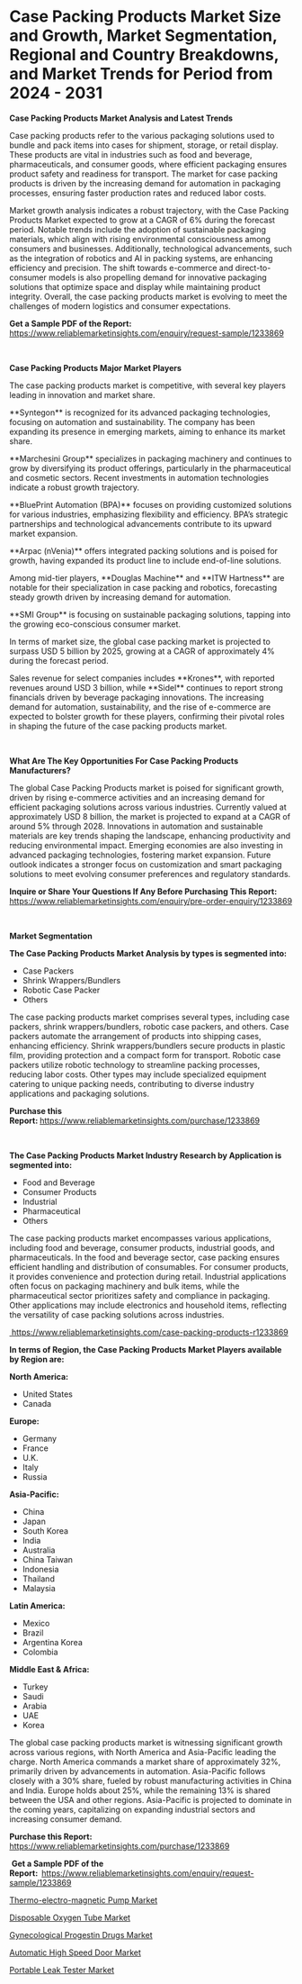 <p><h1>Case Packing Products Market Size and Growth, Market Segmentation, Regional and Country Breakdowns, and Market Trends for Period from 2024 -  2031</h1></p><p><strong>Case Packing Products Market Analysis and Latest Trends</strong></p>
<p><p>Case packing products refer to the various packaging solutions used to bundle and pack items into cases for shipment, storage, or retail display. These products are vital in industries such as food and beverage, pharmaceuticals, and consumer goods, where efficient packaging ensures product safety and readiness for transport. The market for case packing products is driven by the increasing demand for automation in packaging processes, ensuring faster production rates and reduced labor costs. </p><p>Market growth analysis indicates a robust trajectory, with the Case Packing Products Market expected to grow at a CAGR of 6% during the forecast period. Notable trends include the adoption of sustainable packaging materials, which align with rising environmental consciousness among consumers and businesses. Additionally, technological advancements, such as the integration of robotics and AI in packing systems, are enhancing efficiency and precision. The shift towards e-commerce and direct-to-consumer models is also propelling demand for innovative packaging solutions that optimize space and display while maintaining product integrity. Overall, the case packing products market is evolving to meet the challenges of modern logistics and consumer expectations.</p></p>
<p><strong>Get a Sample PDF of the Report:&nbsp;</strong> <a href="https://www.reliablemarketinsights.com/enquiry/request-sample/1233869?utm_campaign=1197&utm_medium=2&utm_source=Github&utm_content=ia&utm_term=13102024&utm_id=case-packing-products">https://www.reliablemarketinsights.com/enquiry/request-sample/1233869</a></p>
<p>&nbsp;</p>
<p><strong>Case Packing Products Major Market Players</strong></p>
<p><p>The case packing products market is competitive, with several key players leading in innovation and market share. </p><p>**Syntegon** is recognized for its advanced packaging technologies, focusing on automation and sustainability. The company has been expanding its presence in emerging markets, aiming to enhance its market share. </p><p>**Marchesini Group** specializes in packaging machinery and continues to grow by diversifying its product offerings, particularly in the pharmaceutical and cosmetic sectors. Recent investments in automation technologies indicate a robust growth trajectory. </p><p>**BluePrint Automation (BPA)** focuses on providing customized solutions for various industries, emphasizing flexibility and efficiency. BPA’s strategic partnerships and technological advancements contribute to its upward market expansion. </p><p>**Arpac (nVenia)** offers integrated packing solutions and is poised for growth, having expanded its product line to include end-of-line solutions. </p><p>Among mid-tier players, **Douglas Machine** and **ITW Hartness** are notable for their specialization in case packing and robotics, forecasting steady growth driven by increasing demand for automation. </p><p>**SMI Group** is focusing on sustainable packaging solutions, tapping into the growing eco-conscious consumer market. </p><p>In terms of market size, the global case packing market is projected to surpass USD 5 billion by 2025, growing at a CAGR of approximately 4% during the forecast period. </p><p>Sales revenue for select companies includes **Krones**, with reported revenues around USD 3 billion, while **Sidel** continues to report strong financials driven by beverage packaging innovations. The increasing demand for automation, sustainability, and the rise of e-commerce are expected to bolster growth for these players, confirming their pivotal roles in shaping the future of the case packing products market.</p></p>
<p>&nbsp;</p>
<p><strong>What Are The Key Opportunities For Case Packing Products Manufacturers?</strong></p>
<p><p>The global Case Packing Products market is poised for significant growth, driven by rising e-commerce activities and an increasing demand for efficient packaging solutions across various industries. Currently valued at approximately USD 8 billion, the market is projected to expand at a CAGR of around 5% through 2028. Innovations in automation and sustainable materials are key trends shaping the landscape, enhancing productivity and reducing environmental impact. Emerging economies are also investing in advanced packaging technologies, fostering market expansion. Future outlook indicates a stronger focus on customization and smart packaging solutions to meet evolving consumer preferences and regulatory standards.</p></p>
<p><strong>Inquire or Share Your Questions If Any Before Purchasing This Report:</strong> <a href="https://www.reliablemarketinsights.com/enquiry/pre-order-enquiry/1233869?utm_campaign=1197&utm_medium=2&utm_source=Github&utm_content=ia&utm_term=13102024&utm_id=case-packing-products">https://www.reliablemarketinsights.com/enquiry/pre-order-enquiry/1233869</a></p>
<p>&nbsp;</p>
<p><strong>Market Segmentation</strong></p>
<p><strong>The Case Packing Products Market Analysis by types is segmented into:</strong></p>
<p><ul><li>Case Packers</li><li>Shrink Wrappers/Bundlers</li><li>Robotic Case Packer</li><li>Others</li></ul></p>
<p><p>The case packing products market comprises several types, including case packers, shrink wrappers/bundlers, robotic case packers, and others. Case packers automate the arrangement of products into shipping cases, enhancing efficiency. Shrink wrappers/bundlers secure products in plastic film, providing protection and a compact form for transport. Robotic case packers utilize robotic technology to streamline packing processes, reducing labor costs. Other types may include specialized equipment catering to unique packing needs, contributing to diverse industry applications and packaging solutions.</p></p>
<p><strong>Purchase this Report:&nbsp;</strong><a href="https://www.reliablemarketinsights.com/purchase/1233869?utm_campaign=1197&utm_medium=2&utm_source=Github&utm_content=ia&utm_term=13102024&utm_id=case-packing-products">https://www.reliablemarketinsights.com/purchase/1233869</a></p>
<p>&nbsp;</p>
<p><strong>The Case Packing Products Market Industry Research by Application is segmented into:</strong></p>
<p><ul><li>Food and Beverage</li><li>Consumer Products</li><li>Industrial</li><li>Pharmaceutical</li><li>Others</li></ul></p>
<p><p>The case packing products market encompasses various applications, including food and beverage, consumer products, industrial goods, and pharmaceuticals. In the food and beverage sector, case packing ensures efficient handling and distribution of consumables. For consumer products, it provides convenience and protection during retail. Industrial applications often focus on packaging machinery and bulk items, while the pharmaceutical sector prioritizes safety and compliance in packaging. Other applications may include electronics and household items, reflecting the versatility of case packing solutions across industries.</p></p>
<p><a href="https://www.reliablemarketinsights.com/case-packing-products-r1233869?utm_campaign=1197&utm_medium=2&utm_source=Github&utm_content=ia&utm_term=13102024&utm_id=case-packing-products">&nbsp;https://www.reliablemarketinsights.com/case-packing-products-r1233869</a></p>
<p><strong>In terms of Region, the Case Packing Products Market Players available by Region are:</strong></p>
<p>
    <p> <strong> North America: </strong>
        <ul>
            <li>United States</li>
            <li>Canada</li>
        </ul>
        </p> 
    <p> <strong> Europe: </strong>
        <ul>
            <li>Germany</li>
            <li>France</li>
            <li>U.K.</li>
            <li>Italy</li>
            <li>Russia</li>
        </ul>
        </p> 
    <p> <strong> Asia-Pacific: </strong>
        <ul>
            <li>China</li>
            <li>Japan</li>
            <li>South Korea</li>
            <li>India</li>
            <li>Australia</li>
            <li>China Taiwan</li>
            <li>Indonesia</li>
            <li>Thailand</li>
            <li>Malaysia</li>
        </ul>
        </p> 
    <p> <strong> Latin America: </strong>
        <ul>
            <li>Mexico</li>
            <li>Brazil</li>
            <li>Argentina Korea</li>
            <li>Colombia</li>
        </ul>
        </p> 
    <p> <strong> Middle East & Africa: </strong>
        <ul>
            <li>Turkey</li>
            <li>Saudi</li>
            <li>Arabia</li>
            <li>UAE</li>
            <li>Korea</li>
        </ul>
    </p>
    </p>
<p><p>The global case packing products market is witnessing significant growth across various regions, with North America and Asia-Pacific leading the charge. North America commands a market share of approximately 32%, primarily driven by advancements in automation. Asia-Pacific follows closely with a 30% share, fueled by robust manufacturing activities in China and India. Europe holds about 25%, while the remaining 13% is shared between the USA and other regions. Asia-Pacific is projected to dominate in the coming years, capitalizing on expanding industrial sectors and increasing consumer demand.</p></p>
<p><strong>Purchase this Report: </strong><a href="https://www.reliablemarketinsights.com/purchase/1233869?utm_campaign=1197&utm_medium=2&utm_source=Github&utm_content=ia&utm_term=13102024&utm_id=case-packing-products">https://www.reliablemarketinsights.com/purchase/1233869</a></p>
<p>&nbsp;<strong>Get a Sample PDF of the Report:&nbsp;&nbsp;</strong><a href="https://www.reliablemarketinsights.com/enquiry/request-sample/1233869?utm_campaign=1197&utm_medium=2&utm_source=Github&utm_content=ia&utm_term=13102024&utm_id=case-packing-products">https://www.reliablemarketinsights.com/enquiry/request-sample/1233869</a></p>
<p><strong></strong></p>
<p><p><a href="https://github.com/prosalinda88/Market-Research-Report-List-6/blob/main/thermo-electro-magnetic-pump-market.md?utm_campaign=1197&utm_medium=2&utm_source=Github&utm_content=ia&utm_term=13102024&utm_id=case-packing-products">Thermo-electro-magnetic Pump Market</a></p><p><a href="https://www.linkedin.com/pulse/navigating-disposable-oxygen-tube-market-expert-analysis-ibgze?utm_campaign=1197&utm_medium=2&utm_source=Github&utm_content=ia&utm_term=13102024&utm_id=case-packing-products">Disposable Oxygen Tube Market</a></p><p><a href="https://www.linkedin.com/pulse/future-ready-strategic-insights-global-gynecological-jdnpe?utm_campaign=1197&utm_medium=2&utm_source=Github&utm_content=ia&utm_term=13102024&utm_id=case-packing-products">Gynecological Progestin Drugs Market</a></p><p><a href="https://www.linkedin.com/pulse/global-perspectives-automatic-high-speed-door-market-ryitc?utm_campaign=1197&utm_medium=2&utm_source=Github&utm_content=ia&utm_term=13102024&utm_id=case-packing-products">Automatic High Speed Door Market</a></p><p><a href="https://www.linkedin.com/pulse/portable-leak-tester-market-opportunities-emerging-global-trends-gucqc?utm_campaign=1197&utm_medium=2&utm_source=Github&utm_content=ia&utm_term=13102024&utm_id=case-packing-products">Portable Leak Tester Market</a></p></p>